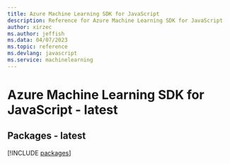 ```yaml
---
title: Azure Machine Learning SDK for JavaScript
description: Reference for Azure Machine Learning SDK for JavaScript
author: xirzec
ms.author: jeffish
ms.data: 04/07/2023
ms.topic: reference
ms.devlang: javascript
ms.service: machinelearning
---
```

# Azure Machine Learning SDK for JavaScript - latest
## Packages - latest
[!INCLUDE [packages](machine-learning-index.md)]